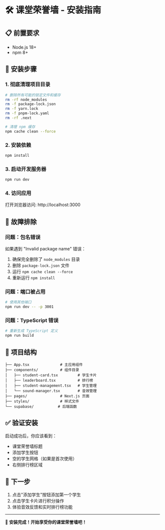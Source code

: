 # 🛠️ 课堂荣誉墙 - 安装指南

## 📋 前置要求
- Node.js 18+ 
- npm 8+

## 🚀 安装步骤

### 1. 彻底清理项目目录
```bash
# 删除所有可能的锁定文件和缓存
rm -rf node_modules
rm -f package-lock.json
rm -f yarn.lock
rm -f pnpm-lock.yaml
rm -rf .next

# 清理 npm 缓存
npm cache clean --force
```

### 2. 安装依赖
```bash
npm install
```

### 3. 启动开发服务器
```bash
npm run dev
```

### 4. 访问应用
打开浏览器访问: http://localhost:3000

## 🔧 故障排除

### 问题：包名错误
如果遇到 "Invalid package name" 错误：
1. 确保完全删除了 `node_modules` 目录
2. 删除 `package-lock.json` 文件
3. 运行 `npm cache clean --force`
4. 重新运行 `npm install`

### 问题：端口被占用
```bash
# 使用其他端口
npm run dev -- -p 3001
```

### 问题：TypeScript 错误
```bash
# 重新生成 TypeScript 定义
npm run build
```

## 📁 项目结构
```
├── App.tsx              # 主应用组件
├── components/          # 组件目录
│   ├── student-card.tsx         # 学生卡片
│   ├── leaderboard.tsx          # 排行榜
│   ├── student-management.tsx   # 学生管理
│   └── sound-manager.tsx        # 音效管理
├── pages/               # Next.js 页面
├── styles/              # 样式文件
└── supabase/           # 后端函数
```

## ✅ 验证安装
启动成功后，你应该看到：
- 课堂荣誉墙标题
- 添加学生按钮
- 空的学生网格（如果是首次使用）
- 右侧排行榜区域

## 🎯 下一步
1. 点击"添加学生"按钮添加第一个学生
2. 点击学生卡片进行积分操作
3. 体验音效反馈和实时排行榜功能

---
🎉 **安装完成！开始享受你的课堂荣誉墙吧！**